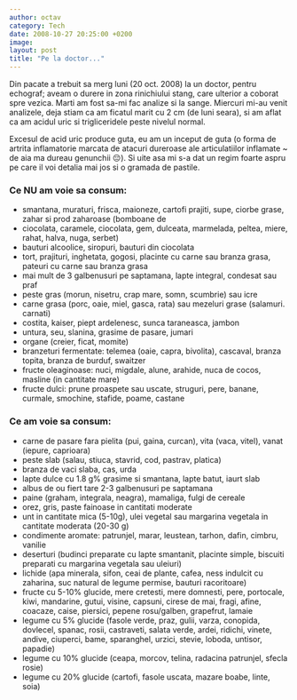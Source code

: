 ```yaml
---
author: octav
category: Tech
date: 2008-10-27 20:25:00 +0200
image:
layout: post
title: "Pe la doctor..."
---
```


Din pacate a trebuit sa merg luni (20 oct. 2008) la un doctor, pentru echograf; aveam o durere in zona rinichiului stang, care ulterior a coborat spre vezica. Marti am fost sa-mi fac analize si la sange. Miercuri mi-au venit analizele, deja stiam ca am ficatul marit cu 2 cm (de luni seara), si am aflat ca am acidul uric si trigliceridele peste nivelul normal.

Excesul de acid uric produce guta, eu am un inceput de guta (o forma de artrita inflamatorie marcata de atacuri
dureroase ale articulatiilor inflamate ~ de aia ma dureau genunchii 😔). Si uite asa mi s-a dat un regim foarte aspru pe care il voi detalia mai jos si o gramada de pastile.

### Ce NU am voie sa consum:

- smantana, muraturi, frisca, maioneze, cartofi prajiti, supe, ciorbe grase, zahar si prod zaharoase (bomboane de
- ciocolata, caramele, ciocolata, gem, dulceata, marmelada, peltea, miere, rahat, halva, nuga, serbet)
- bauturi alcoolice, siropuri, bauturi din ciocolata
- tort, prajituri, inghetata, gogosi, placinte cu carne sau branza grasa, pateuri cu carne sau branza grasa
- mai mult de 3 galbenusuri pe saptamana, lapte integral, condesat sau praf
- peste gras (morun, nisetru, crap mare, somn, scumbrie) sau icre
- carne grasa (porc, oaie, miel, gasca, rata) sau mezeluri grase (salamuri. carnati)
- costita, kaiser, piept ardelenesc, sunca taraneasca, jambon
- untura, seu, slanina, grasime de pasare, jumari
- organe (creier, ficat, momite)
- branzeturi fermentate: telemea (oaie, capra, bivolita), cascaval, branza topita, branza de burduf, swaitzer
- fructe oleaginoase: nuci, migdale, alune, arahide, nuca de cocos, masline (in cantitate mare)
- fructe dulci: prune proaspete sau uscate, struguri, pere, banane, curmale, smochine, stafide, poame, castane

### Ce am voie sa consum:

- carne de pasare fara pielita (pui, gaina, curcan), vita (vaca, vitel), vanat (iepure, caprioara)
- peste slab (salau, stiuca, stavrid, cod, pastrav, platica)
- branza de vaci slaba, cas, urda
- lapte dulce cu 1.8 g% grasime si smantana, lapte batut, iaurt slab
- albus de ou fiert tare 2-3 galbenusuri pe saptamana
- paine (graham, integrala, neagra), mamaliga, fulgi de cereale
- orez, gris, paste fainoase in cantitati moderate
- unt in cantitate mica (5-10g), ulei vegetal sau margarina vegetala in cantitate moderata (20-30 g)
- condimente aromate: patrunjel, marar, leustean, tarhon, dafin, cimbru, vanilie
- deserturi (budinci preparate cu lapte smantanit, placinte simple, biscuiti preparati cu margarina vegetala sau
  uleiuri)
- lichide (apa minerala, sifon, ceai de plante, cafea, ness indulcit cu zaharina, suc natural de legume permise, bauturi
  racoritoare)
- fructe cu 5-10% glucide, mere cretesti, mere domnesti, pere, portocale, kiwi, mandarine, gutui, visine, capsuni,
  cirese de mai, fragi, afine, coacaze, caise, piersici, pepene rosu/galben, grapefrut, lamaie
- legume cu 5% glucide (fasole verde, praz, gulii, varza, conopida, dovlecel, spanac, rosii, castraveti, salata verde,
  ardei, ridichi, vinete, andive, ciuperci, bame, sparanghel, urzici, stevie, loboda, untisor, papadie)
- legume cu 10% glucide (ceapa, morcov, telina, radacina patrunjel, sfecla rosie)
- legume cu 20% glucide (cartofi, fasole uscata, mazare boabe, linte, soia)
